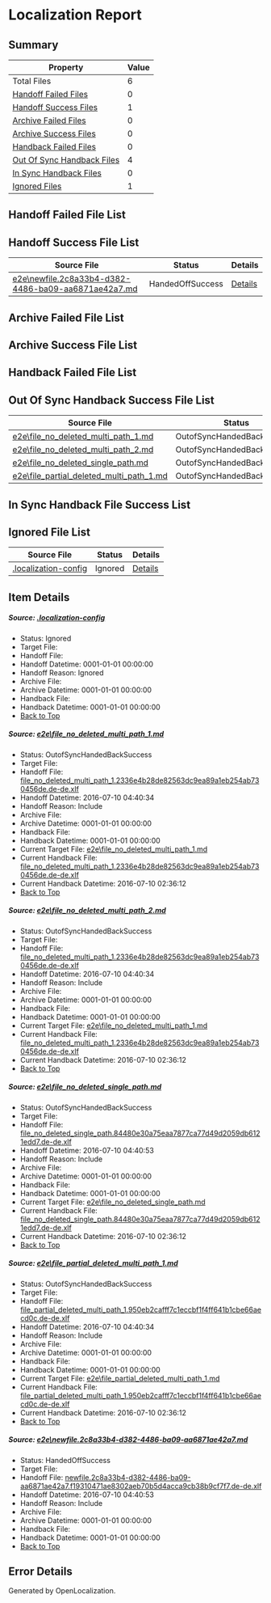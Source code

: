 # <a name='report-top'></a> Localization Report

## Summary
 Property | Value 
 -------- | ----- 
 Total Files | 6
[ Handoff Failed Files ](#handoff-failed-list)| 0
[ Handoff Success Files ](#handoff-success-list)| 1
[ Archive Failed Files ](#archive-failed-list)| 0
[ Archive Success Files ](#archive-success-list)| 0
[ Handback Failed Files ](#handback-failed-list)| 0
[ Out Of Sync Handback Files ](#outofsync-handback-success-list)| 4
[ In Sync Handback Files ](#insync-handback-success-list)| 0
[ Ignored Files ](#ignored-list)| 1

## <a name='handoff-failed-list'></a> Handoff Failed File List

## <a name='handoff-success-list'></a> Handoff Success File List
 Source File | Status | Details 
 ----------- | ------ | ------- 
 [e2e\newfile.2c8a33b4-d382-4486-ba09-aa6871ae42a7.md](https://github.com/OpenLocalizationTestOrg/oltest/blob/d474e35ac0c17252f58feae82609d609c27747e4/e2e/newfile.2c8a33b4-d382-4486-ba09-aa6871ae42a7.md) | HandedOffSuccess | [Details](#51ac23e7b54209fa5c80829920b8fa6a7ffc26985)

## <a name='archive-failed-list'></a> Archive Failed File List

## <a name='archive-success-list'></a> Archive Success File List

## <a name='handback-failed-list'></a> Handback Failed File List

## <a name='outofsync-handback-success-list'></a> Out Of Sync Handback Success File List
 Source File | Status | Details 
 ----------- | ------ | ------- 
 [e2e\file_no_deleted_multi_path_1.md](https://github.com/OpenLocalizationTestOrg/oltest/blob/4b7c3ba855072ece886566b7697223d4ac4137ba/e2e/file_no_deleted_multi_path_1.md) | OutofSyncHandedBackSuccess | [Details](#978abd0db9322f273973a7c1e9e2c357dbad246b1)
 [e2e\file_no_deleted_multi_path_2.md](https://github.com/OpenLocalizationTestOrg/oltest/blob/d474e35ac0c17252f58feae82609d609c27747e4/e2e/file_no_deleted_multi_path_2.md) | OutofSyncHandedBackSuccess | [Details](#978abd0db9322f273973a7c1e9e2c357dbad246b2)
 [e2e\file_no_deleted_single_path.md](https://github.com/OpenLocalizationTestOrg/oltest/blob/d474e35ac0c17252f58feae82609d609c27747e4/e2e/file_no_deleted_single_path.md) | OutofSyncHandedBackSuccess | [Details](#7d99e8861b88736f4624ecd58a32c40bbca9c3dd3)
 [e2e\file_partial_deleted_multi_path_1.md](https://github.com/OpenLocalizationTestOrg/oltest/blob/4b7c3ba855072ece886566b7697223d4ac4137ba/e2e/file_partial_deleted_multi_path_1.md) | OutofSyncHandedBackSuccess | [Details](#103794693c266febe291176d1db6d2654f18fa6d4)

## <a name='insync-handback-success-list'></a> In Sync Handback File Success List

## <a name='ignored-list'></a> Ignored File List
 Source File | Status | Details 
 ----------- | ------ | ------- 
 [.localization-config](https://github.com/OpenLocalizationTestOrg/oltest/blob/d474e35ac0c17252f58feae82609d609c27747e4/.localization-config) | Ignored | [Details](#3d4f252ac210baf56311d7e97dcc2db10974dbd20)

## Item Details
##### <a name='3d4f252ac210baf56311d7e97dcc2db10974dbd20'></a> Source: [.localization-config](https://github.com/OpenLocalizationTestOrg/oltest/blob/d474e35ac0c17252f58feae82609d609c27747e4/.localization-config)
* Status: Ignored
* Target File: 
* Handoff File: 
* Handoff Datetime: 0001-01-01 00:00:00
* Handoff Reason: Ignored
* Archive File: 
* Archive Datetime: 0001-01-01 00:00:00
* Handback File: 
* Handback Datetime: 0001-01-01 00:00:00
* [Back to Top](#report-top)

##### <a name='978abd0db9322f273973a7c1e9e2c357dbad246b1'></a> Source: [e2e\file_no_deleted_multi_path_1.md](https://github.com/OpenLocalizationTestOrg/oltest/blob/4b7c3ba855072ece886566b7697223d4ac4137ba/e2e/file_no_deleted_multi_path_1.md)
* Status: OutofSyncHandedBackSuccess
* Target File: 
* Handoff File: [file_no_deleted_multi_path_1.2336e4b28de82563dc9ea89a1eb254ab730456de.de-de.xlf](https://github.com/OpenLocalizationTestOrg/olhandoff-e2e/blob/a73a461beee26e80e6012345ca9023a9f26ffff7/ol-handoff/OpenLocalizationTestOrg/oltest-dede-fly/ci/mt/file_no_deleted_multi_path_1.2336e4b28de82563dc9ea89a1eb254ab730456de.de-de.xlf)
* Handoff Datetime: 2016-07-10 04:40:34
* Handoff Reason: Include
* Archive File: 
* Archive Datetime: 0001-01-01 00:00:00
* Handback File: 
* Handback Datetime: 0001-01-01 00:00:00
* Current Target File: [e2e\file_no_deleted_multi_path_1.md](https://github.com/OpenLocalizationTestOrg/oltest-dede-fly/blob/d52c1d14984a7892c6845c3fa7f1f56699d2b4b8/e2e/file_no_deleted_multi_path_1.md)
* Current Handback File: [file_no_deleted_multi_path_1.2336e4b28de82563dc9ea89a1eb254ab730456de.de-de.xlf](https://github.com/OpenLocalizationTestOrg/olhandback-e2e/blob/8459a68395582f37f90f34367b7a2216716448da/ol-handback/OpenLocalizationTestOrg/oltest-dede-fly/ci/mt/file_no_deleted_multi_path_1.2336e4b28de82563dc9ea89a1eb254ab730456de.de-de.xlf)
* Current Handback Datetime: 2016-07-10 02:36:12
* [Back to Top](#report-top)

##### <a name='978abd0db9322f273973a7c1e9e2c357dbad246b2'></a> Source: [e2e\file_no_deleted_multi_path_2.md](https://github.com/OpenLocalizationTestOrg/oltest/blob/d474e35ac0c17252f58feae82609d609c27747e4/e2e/file_no_deleted_multi_path_2.md)
* Status: OutofSyncHandedBackSuccess
* Target File: 
* Handoff File: [file_no_deleted_multi_path_1.2336e4b28de82563dc9ea89a1eb254ab730456de.de-de.xlf](https://github.com/OpenLocalizationTestOrg/olhandoff-e2e/blob/a73a461beee26e80e6012345ca9023a9f26ffff7/ol-handoff/OpenLocalizationTestOrg/oltest-dede-fly/ci/mt/file_no_deleted_multi_path_1.2336e4b28de82563dc9ea89a1eb254ab730456de.de-de.xlf)
* Handoff Datetime: 2016-07-10 04:40:34
* Handoff Reason: Include
* Archive File: 
* Archive Datetime: 0001-01-01 00:00:00
* Handback File: 
* Handback Datetime: 0001-01-01 00:00:00
* Current Target File: [e2e\file_no_deleted_multi_path_1.md](https://github.com/OpenLocalizationTestOrg/oltest-dede-fly/blob/d52c1d14984a7892c6845c3fa7f1f56699d2b4b8/e2e/file_no_deleted_multi_path_1.md)
* Current Handback File: [file_no_deleted_multi_path_1.2336e4b28de82563dc9ea89a1eb254ab730456de.de-de.xlf](https://github.com/OpenLocalizationTestOrg/olhandback-e2e/blob/8459a68395582f37f90f34367b7a2216716448da/ol-handback/OpenLocalizationTestOrg/oltest-dede-fly/ci/mt/file_no_deleted_multi_path_1.2336e4b28de82563dc9ea89a1eb254ab730456de.de-de.xlf)
* Current Handback Datetime: 2016-07-10 02:36:12
* [Back to Top](#report-top)

##### <a name='7d99e8861b88736f4624ecd58a32c40bbca9c3dd3'></a> Source: [e2e\file_no_deleted_single_path.md](https://github.com/OpenLocalizationTestOrg/oltest/blob/d474e35ac0c17252f58feae82609d609c27747e4/e2e/file_no_deleted_single_path.md)
* Status: OutofSyncHandedBackSuccess
* Target File: 
* Handoff File: [file_no_deleted_single_path.84480e30a75eaa7877ca77d49d2059db6121edd7.de-de.xlf](https://github.com/OpenLocalizationTestOrg/olhandoff-e2e/blob/1e19303fecf117dbc20fcbbc766254d7479e9f1b/ol-handoff/OpenLocalizationTestOrg/oltest-dede-fly/ci/mt/file_no_deleted_single_path.84480e30a75eaa7877ca77d49d2059db6121edd7.de-de.xlf)
* Handoff Datetime: 2016-07-10 04:40:53
* Handoff Reason: Include
* Archive File: 
* Archive Datetime: 0001-01-01 00:00:00
* Handback File: 
* Handback Datetime: 0001-01-01 00:00:00
* Current Target File: [e2e\file_no_deleted_single_path.md](https://github.com/OpenLocalizationTestOrg/oltest-dede-fly/blob/d52c1d14984a7892c6845c3fa7f1f56699d2b4b8/e2e/file_no_deleted_single_path.md)
* Current Handback File: [file_no_deleted_single_path.84480e30a75eaa7877ca77d49d2059db6121edd7.de-de.xlf](https://github.com/OpenLocalizationTestOrg/olhandback-e2e/blob/8459a68395582f37f90f34367b7a2216716448da/ol-handback/OpenLocalizationTestOrg/oltest-dede-fly/ci/mt/file_no_deleted_single_path.84480e30a75eaa7877ca77d49d2059db6121edd7.de-de.xlf)
* Current Handback Datetime: 2016-07-10 02:36:12
* [Back to Top](#report-top)

##### <a name='103794693c266febe291176d1db6d2654f18fa6d4'></a> Source: [e2e\file_partial_deleted_multi_path_1.md](https://github.com/OpenLocalizationTestOrg/oltest/blob/4b7c3ba855072ece886566b7697223d4ac4137ba/e2e/file_partial_deleted_multi_path_1.md)
* Status: OutofSyncHandedBackSuccess
* Target File: 
* Handoff File: [file_partial_deleted_multi_path_1.950eb2cafff7c1eccbf1f4ff641b1cbe66aecd0c.de-de.xlf](https://github.com/OpenLocalizationTestOrg/olhandoff-e2e/blob/a73a461beee26e80e6012345ca9023a9f26ffff7/ol-handoff/OpenLocalizationTestOrg/oltest-dede-fly/ci/mt/file_partial_deleted_multi_path_1.950eb2cafff7c1eccbf1f4ff641b1cbe66aecd0c.de-de.xlf)
* Handoff Datetime: 2016-07-10 04:40:34
* Handoff Reason: Include
* Archive File: 
* Archive Datetime: 0001-01-01 00:00:00
* Handback File: 
* Handback Datetime: 0001-01-01 00:00:00
* Current Target File: [e2e\file_partial_deleted_multi_path_1.md](https://github.com/OpenLocalizationTestOrg/oltest-dede-fly/blob/d52c1d14984a7892c6845c3fa7f1f56699d2b4b8/e2e/file_partial_deleted_multi_path_1.md)
* Current Handback File: [file_partial_deleted_multi_path_1.950eb2cafff7c1eccbf1f4ff641b1cbe66aecd0c.de-de.xlf](https://github.com/OpenLocalizationTestOrg/olhandback-e2e/blob/8459a68395582f37f90f34367b7a2216716448da/ol-handback/OpenLocalizationTestOrg/oltest-dede-fly/ci/mt/file_partial_deleted_multi_path_1.950eb2cafff7c1eccbf1f4ff641b1cbe66aecd0c.de-de.xlf)
* Current Handback Datetime: 2016-07-10 02:36:12
* [Back to Top](#report-top)

##### <a name='51ac23e7b54209fa5c80829920b8fa6a7ffc26985'></a> Source: [e2e\newfile.2c8a33b4-d382-4486-ba09-aa6871ae42a7.md](https://github.com/OpenLocalizationTestOrg/oltest/blob/d474e35ac0c17252f58feae82609d609c27747e4/e2e/newfile.2c8a33b4-d382-4486-ba09-aa6871ae42a7.md)
* Status: HandedOffSuccess
* Target File: 
* Handoff File: [newfile.2c8a33b4-d382-4486-ba09-aa6871ae42a7.f19310471ae8302aeb70b5d4acca9cb38b9cf7f7.de-de.xlf](https://github.com/OpenLocalizationTestOrg/olhandoff-e2e/blob/1e19303fecf117dbc20fcbbc766254d7479e9f1b/ol-handoff/OpenLocalizationTestOrg/oltest-dede-fly/ci/mt/newfile.2c8a33b4-d382-4486-ba09-aa6871ae42a7.f19310471ae8302aeb70b5d4acca9cb38b9cf7f7.de-de.xlf)
* Handoff Datetime: 2016-07-10 04:40:53
* Handoff Reason: Include
* Archive File: 
* Archive Datetime: 0001-01-01 00:00:00
* Handback File: 
* Handback Datetime: 0001-01-01 00:00:00
* [Back to Top](#report-top)


## Error Details

Generated by OpenLocalization.
